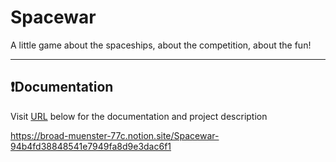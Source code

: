 # Spacewar
A little game about the spaceships, about the competition, about the fun!

____

## ❗️Documentation
Visit [URL](https://broad-muenster-77c.notion.site/Spacewar-94b4fd38848541e7949fa8d9e3dac6f1) below for the documentation and project description
 
  https://broad-muenster-77c.notion.site/Spacewar-94b4fd38848541e7949fa8d9e3dac6f1
